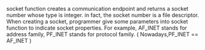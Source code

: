 socket function creates a communication endpoint and returns a socket number whose type is integer.
in fact, the socket number is a file descriptor. When creating a socket, programmer give some parameters
into socket function to indicate socket properties. For example, AF_INET stands for address family,
PF_INET stands for protocol family. ( Nowadays,PF_INET == AF_INET )